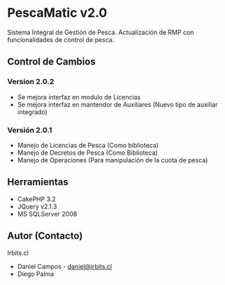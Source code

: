 # PescaMatic v2.0

Sistema Integral de Gestión de Pesca. Actualización de RMP con funcionalidades de control de pesca.

## Control de Cambios
### Version 2.0.2
  - Se mejora interfaz en modulo de Licencias
  - Se mejora interfaz en mantendor de Auxiliares (Nuevo tipo de auxiliar integrado)
### Versión 2.0.1
  - Manejo de Licencias de Pesca (Como biblioteca)
  - Manejo de Decretos de Pesca (Como Biblioteca)
  - Manejo de Operaciones (Para manipulación de la cuota de pesca)

## Herramientas

  - CakePHP 3.2
  - JQuery v2.1.3
  - MS SQLServer 2008

## Autor (Contacto)
Irbits.cl
  - Daniel Campos - daniel@irbits.cl
  - Diego Palma
